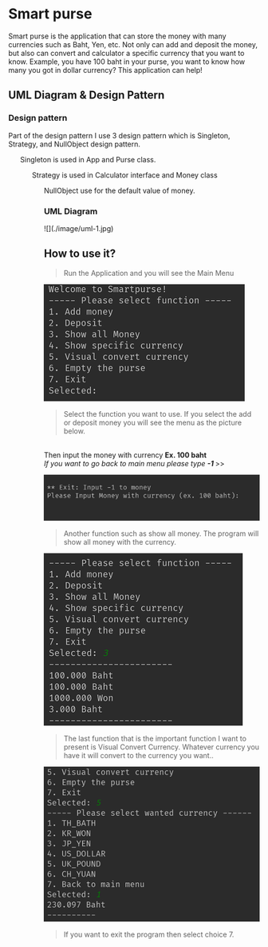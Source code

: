 <h1>Smart purse</h1>
Smart purse is the application that can store the money with many currencies such as Baht, Yen, etc. Not only can add and deposit the money, but also can convert and calculator a specific currency that you want to know. Example, you have 100 baht in your purse, you want to know how many you got in dollar currency? This application can help! 
<h2>UML Diagram & Design Pattern</h2>
<h3>Design pattern</h3>
Part of the design pattern I use 3 design pattern which is Singleton, Strategy, and NullObject design pattern. 
<ol> Singleton is used in App and Purse class.
<ol> Strategy is used in Calculator interface and Money class
<ol> NullObject use for the default value of money.

<h3>UML Diagram</h3>
![](./image/uml-1.jpg)


<h2>How to use it?</h2>

> Run the Application and you will see the Main Menu <br>
>>
![](./image/app1.png)
> Select the function you want to use. If you select the add or deposit money you will see the menu as the picture below.
<br>
Then input the money with currency 
<b> Ex. 100 baht</b> <br>
    <i>If you want to go back to main menu please type <b> -1 </b></i>
>>

![alt text](image/app2.png)
> Another function such as show all money. The program will show all money with the currency.
>>
![alt text](image/app4.png)

>The last function that is the important function I want to present is Visual Convert Currency. Whatever currency you have it will convert to the currency you want..
>>
![alt text](image/app5.png)
> If you want to exit the program then select choice 7.
>>

